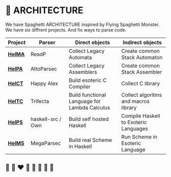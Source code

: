 # 📐 ARCHITECTURE

We have Spaghetti ARCHITECTURE inspired by Flying Spaghetti Monster.
We have six diffrent projects. And fix ways to parse code.

| Project | Parser | Direct objects | Indirect objects|
| ---     | ---    | --- | --- |
| **[HelMA](http://helvm.org/helma)** | ReadP             | Collect Legacy Automata | Create common Stack Automaton |
| **[HelPA](http://helvm.org/helpa)** | AttoParsec        | Collect Legacy Assemblers | Create common Stack Assembler |
| **[HelCT](http://helvm.org/helct)** | Happy Alex        | Build esoteric C Compiler  | Collect C library |
| **[HelTC](http://helvm.org/heltc)** | Trifecta          | Build functional Language for Lambda Calculus | Collect algoritms and macros library |
| **[HelPS](http://helvm.org/helps)** | haskell-src / Own | Build self hosted Haskell | Compile Haskell to Esoteric Languages |
| **[HelMS](http://helvm.org/helms)** | MegaParsec        | Build real Scheme in Haskell | Run Scheme in Esoteric Language |

## 🦄 🌈 ❤️ 💛 💚 💙 🤍 🖤
